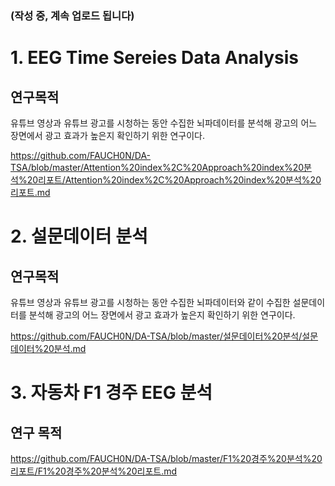### (작성 중, 계속 업로드 됩니다)

# 1. EEG Time Sereies Data Analysis

## 연구목적

유튜브 영상과 유튜브 광고를 시청하는 동안 수집한 뇌파데이터를 분석해 광고의 어느 장면에서 광고 효과가 높은지 확인하기 위한 연구이다. 

https://github.com/FAUCH0N/DA-TSA/blob/master/Attention%20index%2C%20Approach%20index%20분석%20리포트/Attention%20index%2C%20Approach%20index%20분석%20리포트.md


# 2. 설문데이터 분석
## 연구목적
유튜브 영상과 유튜브 광고를 시청하는 동안 수집한 뇌파데이터와 같이 수집한 설문데이터를 분석해 광고의 어느 장면에서 광고 효과가 높은지 확인하기 위한 연구이다. 

https://github.com/FAUCH0N/DA-TSA/blob/master/설문데이터%20분석/설문데이터%20분석.md

# 3. 자동차 F1 경주 EEG 분석
## 연구 목적

https://github.com/FAUCH0N/DA-TSA/blob/master/F1%20경주%20분석%20리포트/F1%20경주%20분석%20리포트.md
